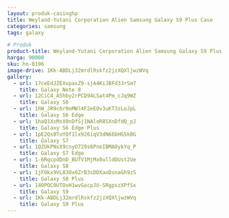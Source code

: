 ```yaml
---
layout: produk-casinghp
title: Weyland-Yutani Corporation Alien Samsung Galaxy S9 Plus Case
categories: samsung
tags: galaxy

# Produk
product-title: Weyland-Yutani Corporation Alien Samsung Galaxy S9 Plus Case
harga: 90000
sku: hn-0196
image-drive: 1Kk-ABDLj32mrdlRskfz2jzXQXljwzWVq
gallery:
  - url: 17ceEdJZEXvpaxZ9-sjA4KiJBFd3JrSm7
    title: Galaxy Note 8
  - url: 12CiC4_A5hby2rPCD94LSat4Pm_cJq9WZ
    title: Galaxy S6
  - url: 1hW_JR9c6r9oMWl4F2eEOv3uKT3zLoJpL
    title: Galaxy S6 Edge
  - url: 1haQ1XsMsX0nDfSj1NAloR85XnDfdQ_pJ
    title: Galaxy S6 Edge Plus
  - url: 1pE2Qs0ToYQf1lx926iqV3dN66bHG5kBG
    title: Galaxy S7
  - url: 1QZUkPNxX9cnyO729s6PneIBMAOykYq_P
    title: Galaxy S7 Edge
  - url: 1-6RqcpdDnD_BUTV1MjMx0ulldOUst2Ue
    title: Galaxy S8
  - url: 1jFOkx9VL83Ox6ZrD3sDDXaoDsnaGh9zS
    title: Galaxy S8 Plus
  - url: 140POC0UTOvH1wvGocpJU-SRgpszXPfSx
    title: Galaxy S9
  - url: 1Kk-ABDLj32mrdlRskfz2jzXQXljwzWVq
    title: Galaxy S9 Plus
---
```

